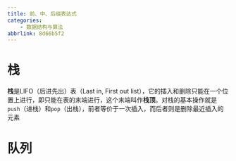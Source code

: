 ```yaml
---
title: 前、中、后缀表达式
categories:
    - 数据结构与算法
abbrlink: 8d66b5f2
---
```


# 栈

**栈**是LIFO（后进先出）表（Last in, First out list），它的插入和删除只能在一个位置上进行，即只能在表的末端进行，这个末端叫作**栈顶**。对栈的基本操作就是`push`（进栈）和`pop`（出栈），前者等价于一次插入，而后者则是删除最近插入的元素


# 队列
